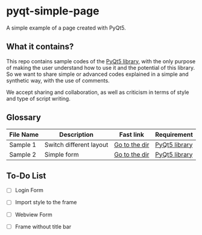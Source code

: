 # pyqt-simple-page

A simple example of a page created with PyQt5.

## What it contains?
This repo contains sample codes of the [PyQt5 library](https://pypi.org/project/PyQt5/), with the only purpose of making the user understand how to use it and the potential of this library.
So we want to share simple or advanced codes explained in a simple and synthetic way, with the use of comments.

We accept sharing and collaboration, as well as criticism in terms of style and type of script writing.

## Glossary

| File Name      | Description | Fast link | Requirement |
| ----------- | ----------- | ----------- | ----------- |
| Sample 1      | Switch different layout | [Go to the dir](https://github.com/OnlyMemole/pyqt-simple-page/tree/main/Sample%201) | [PyQt5 library](https://pypi.org/project/PyQt5/) |
| Sample 2      | Simple form | [Go to the dir](https://github.com/OnlyMemole/pyqt-simple-page/tree/main/Sample%202) | [PyQt5 library](https://pypi.org/project/PyQt5/) |

## To-Do List

- [ ] Login Form
- [ ] Import style to the frame
- [ ] Webview Form
- [ ] Frame without title bar



